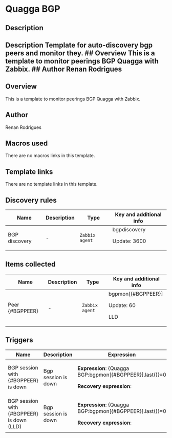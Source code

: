 # Quagga BGP

## Description

## Description Template for auto-discovery bgp peers and monitor they. ## Overview This is a template to monitor peerings BGP Quagga with Zabbix. ## Author Renan Rodrigues 

## Overview

This is a template to monitor peerings BGP Quagga with Zabbix.



## Author

Renan Rodrigues

## Macros used

There are no macros links in this template.

## Template links

There are no template links in this template.

## Discovery rules

|Name|Description|Type|Key and additional info|
|----|-----------|----|----|
|BGP discovery|<p>-</p>|`Zabbix agent`|bgpdiscovery<p>Update: 3600</p>|
## Items collected

|Name|Description|Type|Key and additional info|
|----|-----------|----|----|
|Peer {#BGPPEER}|<p>-</p>|`Zabbix agent`|bgpmon[{#BGPPEER}]<p>Update: 60</p><p>LLD</p>|
## Triggers

|Name|Description|Expression|Priority|
|----|-----------|----------|--------|
|BGP session with {#BGPPEER} is down|<p>Bgp session is down</p>|<p>**Expression**: {Quagga BGP:bgpmon[{#BGPPEER}].last()}=0</p><p>**Recovery expression**: </p>|warning|
|BGP session with {#BGPPEER} is down (LLD)|<p>Bgp session is down</p>|<p>**Expression**: {Quagga BGP:bgpmon[{#BGPPEER}].last()}=0</p><p>**Recovery expression**: </p>|warning|
